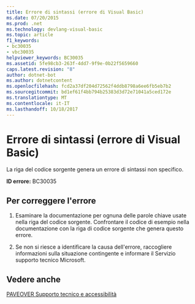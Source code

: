 ```yaml
---
title: Errore di sintassi (errore di Visual Basic)
ms.date: 07/20/2015
ms.prod: .net
ms.technology: devlang-visual-basic
ms.topic: article
f1_keywords:
- bc30035
- vbc30035
helpviewer_keywords: BC30035
ms.assetid: 5fe98cb3-263f-4dd7-9f9e-0b22f5659660
caps.latest.revision: "8"
author: dotnet-bot
ms.author: dotnetcontent
ms.openlocfilehash: fcd2a37df204d72562f4ddb8798a6ee6fb5eb7b2
ms.sourcegitcommit: bd1ef61f4bb794b25383d3d72e71041a5ced172e
ms.translationtype: MT
ms.contentlocale: it-IT
ms.lasthandoff: 10/18/2017
---
```

# <a name="syntax-error-visual-basic-error"></a>Errore di sintassi (errore di Visual Basic)
La riga del codice sorgente genera un errore di sintassi non specifico.  
  
 **ID errore:** BC30035  
  
## <a name="to-correct-this-error"></a>Per correggere l'errore  
  
1.  Esaminare la documentazione per ognuna delle parole chiave usate nella riga del codice sorgente. Confrontare il codice di esempio nella documentazione con la riga di codice sorgente che genera questo errore.  
  
2.  Se non si riesce a identificare la causa dell'errore, raccogliere informazioni sulla situazione contingente e informare il Servizio supporto tecnico Microsoft.  
  
## <a name="see-also"></a>Vedere anche  
 [PAVEOVER Supporto tecnico e accessibilità](http://msdn.microsoft.com/en-us/14e1d293-7b6d-40a6-bf3e-a92f8ee6c88c)
